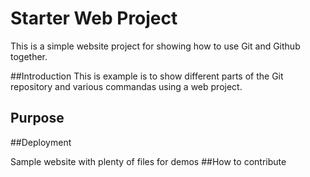 # Starter Web Project

This is a simple website project for showing how to use Git and Github together.

##Introduction
This is example is to show different parts of the Git repository and various commandas using a web project.

## Purpose

##Deployment

Sample website with plenty of files for demos
##How to contribute